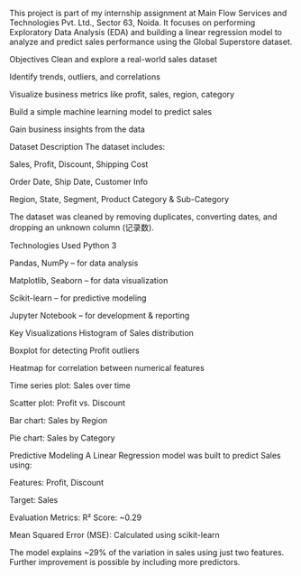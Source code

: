This project is part of my internship assignment at Main Flow Services and Technologies Pvt. Ltd., Sector 63, Noida. It focuses on performing Exploratory Data Analysis (EDA) and building a linear regression model to analyze and predict sales performance using the Global Superstore dataset.

 Objectives
Clean and explore a real-world sales dataset

Identify trends, outliers, and correlations

Visualize business metrics like profit, sales, region, category

Build a simple machine learning model to predict sales

Gain business insights from the data

 Dataset Description
The dataset includes:

Sales, Profit, Discount, Shipping Cost

Order Date, Ship Date, Customer Info

Region, State, Segment, Product Category & Sub-Category

The dataset was cleaned by removing duplicates, converting dates, and dropping an unknown column (记录数).

 Technologies Used
Python 3

Pandas, NumPy – for data analysis

Matplotlib, Seaborn – for data visualization

Scikit-learn – for predictive modeling

Jupyter Notebook – for development & reporting

Key Visualizations
Histogram of Sales distribution

Boxplot for detecting Profit outliers

Heatmap for correlation between numerical features

Time series plot: Sales over time

Scatter plot: Profit vs. Discount

Bar chart: Sales by Region

Pie chart: Sales by Category

Predictive Modeling
A Linear Regression model was built to predict Sales using:

Features: Profit, Discount

Target: Sales

Evaluation Metrics:
R² Score: ~0.29

Mean Squared Error (MSE): Calculated using scikit-learn

The model explains ~29% of the variation in sales using just two features. Further improvement is possible by including more predictors.

